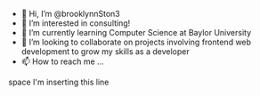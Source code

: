 - 👋 Hi, I’m @brooklynnSton3
- 👀 I’m interested in consulting!
- 🌱 I’m currently learning Computer Science at Baylor University
- 💞️ I’m looking to collaborate on projects involving frontend web development to grow my skills as a developer
- 📫 How to reach me ...

<!---
brooklynnSton3/brooklynnSton3 is a ✨ special ✨ repository because its `README.md` (this file) appears on your GitHub profile.
You can click the Preview link to take a look at your changes.
--->
space
I'm inserting this line
